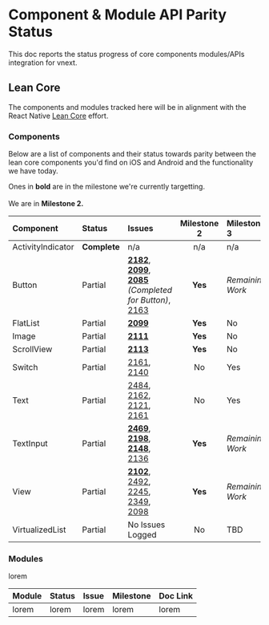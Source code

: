 # Component & Module API Parity Status
This doc reports the status progress of core components modules/APIs integration for vnext.

## Lean Core
The components and modules tracked here will be in alignment with the React Native [Lean Core](https://github.com/facebook/react-native/issues/23313) effort.

### Components
Below are a list of components and their status towards parity between the lean core components you'd find on iOS and Android and the functionality we have today.

Ones in **bold** are in the milestone we're currently targetting.<br><br>
We are in **Milestone 2.**

|Component| Status | Issues | Milestone 2| Milestone 3 |
|:-|:-|:-|:-:|:-|
|ActivityIndicator|**Complete**|n/a|n/a|n/a|
|Button|Partial|**[2182](https://github.com/microsoft/react-native-windows/issues/2182)**, **[2099](https://github.com/microsoft/react-native-windows/issues/2099)**, **[2085](https://github.com/microsoft/react-native-windows/issues/2085)** *(Completed for Button)*, [2163](https://github.com/microsoft/react-native-windows/issues/2163)|**Yes**|*Remaining Work*|
|FlatList|Partial|**[2099](https://github.com/microsoft/react-native-windows/issues/2099)**|**Yes**|No|
|Image|Partial|**[2111](https://github.com/microsoft/react-native-windows/issues/2111)**|**Yes**|No|
|ScrollView|Partial|**[2113](https://github.com/microsoft/react-native-windows/issues/2113)**|**Yes**|No|
|Switch|Partial|[2161](https://github.com/microsoft/react-native-windows/issues/2161), [2140](https://github.com/microsoft/react-native-windows/issues/2140)|No|Yes|
|Text|Partial|[2484](https://github.com/microsoft/react-native-windows/issues/2484), [2162](https://github.com/microsoft/react-native-windows/issues/2162), [2121](https://github.com/microsoft/react-native-windows/issues/2121), [2161](https://github.com/microsoft/react-native-windows/issues/2161)| No |Yes|
|TextInput|Partial|**[2469](https://github.com/microsoft/react-native-windows/issues/2469)**, **[2198](https://github.com/microsoft/react-native-windows/issues/2198)**, **[2148](https://github.com/microsoft/react-native-windows/issues/2148)**, [2136](https://github.com/microsoft/react-native-windows/issues/2136)|**Yes**|*Remaining Work*|
|View|Partial|**[2102](https://github.com/microsoft/react-native-windows/issues/2102)**, [2492](https://github.com/microsoft/react-native-windows/issues/2492), [2245](https://github.com/microsoft/react-native-windows/issues/2245), [2349](https://github.com/microsoft/react-native-windows/issues/2349), [2098](https://github.com/microsoft/react-native-windows/issues/2098)|**Yes**|*Remaining Work*|
|VirtualizedList|Partial|No Issues Logged|No|TBD|

### Modules
lorem

|Module | Status | Issue | Milestone | Doc Link |
|:-|:-|:-|:-|:-|
|lorem|lorem|lorem |lorem|lorem|
